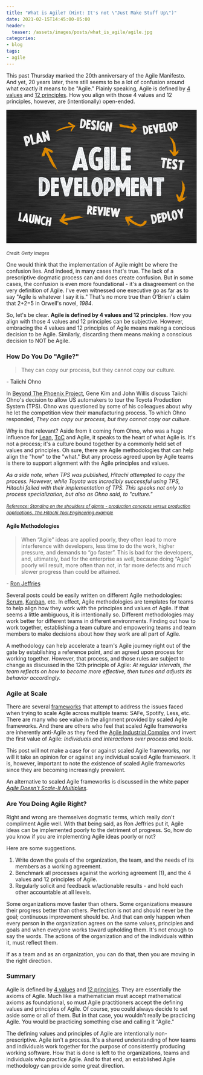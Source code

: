 ```yaml
---
title: "What is Agile? (Hint: It's not \"Just Make Stuff Up\")"
date: 2021-02-15T14:45:00-05:00
header:
  teaser: /assets/images/posts/what_is_agile/agile.jpg
categories:
- blog 
tags:
- agile
---
```


This past Thursday marked the 20th anniversary of the Agile Manifesto. And yet, 20 years later, there still seems
to be a lot of confusion around what exactly it means to be "Agile." Plainly speaking, Agile is defined by 
[4 values](https://agilemanifesto.org/) and [12 principles](https://agilemanifesto.org/principles.html). How you
align with those 4 values and 12 principles, however, are (intentionally) open-ended.

![Agile](/assets/images/posts/what_is_agile/agile.jpg)

_<small>Credit: Getty Images</small>_

One would think that the implementation of Agile might be where the confusion lies. And indeed, in many cases that's 
true. The lack of a prescriptive dogmatic process can and does create confusion. But in some cases, the confusion is
even more foundational - it's a disagreement on the very definition of Agile. I've even witnessed one executive go as 
far as to say "Agile is whatever I say it is." That's no more true than O'Brien's claim that 2+2=5 in Orwell's novel,
_1984_. 

So, let's be clear. **Agile is defined by 4 values and 12 principles.** 
How you align with those 4 values and 12 principles can be subjective. However, embracing the 4 values and 12 principles
of Agile means making a concious decision to be Agile. Similarly, discarding them means making a conscious decision to 
NOT be Agile.

### How Do You Do \"Agile?\"

> They can copy our process, but they cannot copy our culture.

\- Taiichi Ohno

In [Beyond The Phoenix Project](https://www.audible.com/pd/Beyond-the-Phoenix-Project-Audiobook/B07B79MJPZ), Gene Kim 
and John Willis discuss Taiichi Ohno's decision to allow US automakers to tour the Toyota Production System (TPS). 
Ohno was questioned by some of his colleagues about why he let the competition view their manufacturing process. To 
which Ohno responded, _They can copy our process, but they cannot copy our culture_.

Why is that relevant? Aside from it coming from Ohno, who was a huge influence for 
[Lean](https://www.goodreads.com/en/book/show/194338.Lean_Software_Development), 
[ToC](https://www.tocinstitute.org/theory-of-constraints.html) and Agile, it speaks to
the heart of what Agile is. It's not a process; it's a culture bound together by a commonly held set of values and 
principles. Oh sure, there are Agile methodologies that can help align the "how" to the "what." But any process agreed
upon by Agile teams is there to support alignment with the Agile principles and values.

_As a side note, when TPS was published, Hitachi attempted to copy the process. However, while Toyota was
incredibly successful using TPS, Hitachi failed with their implementation of TPS. This speaks not only to process 
specialization, but also as Ohno said, to "culture."_

_<small>
<a href="http://www.scielo.br/scielo.php?script=sci_arttext&pid=S0104-530X2009000300002">
    Reference: Standing on the shoulders of giants - production concepts versus production applications. 
    The Hitachi Tool Engineering example
</a>
</small>_

#### Agile Methodologies

> When “Agile” ideas are applied poorly, they often lead to more interference with developers, less time to do the work,
> higher pressure, and demands to “go faster”. This is bad for the developers, and, ultimately, bad for the enterprise
> as well, because doing “Agile” poorly will result, more often than not, in far more defects and much slower progress
> than could be attained.

\- [Ron Jeffries](https://ronjeffries.com/articles/018-01ff/abandon-1/)

Several posts could be easily written on different Agile methodologies: 
[Scrum](https://www.scrumguides.org/scrum-guide.html), [Kanban](https://www.agilealliance.org/glossary/kanban/), etc. 
In effect, Agile methodologies are templates for teams to help align how they work with the principles and values of 
Agile. If that seems a little ambiguous, it is intentionally so. Different methodologies may work better for different 
teams in different environments. Finding out how to work together, establishing a team culture and empowering teams and 
team members to make decisions about how they work are all part of Agile.

A methodology can help accelerate a team's Agile journey right out of the gate by establishing a reference point, and an
agreed upon process for working together. However, that process, and those rules are subject to change as discussed in 
the 12th principle of Agile: _At regular intervals, the team reflects on how to become more effective, then tunes and 
adjusts its behavior accordingly._

### Agile at Scale

There are several [frameworks](https://www.cio.com/article/2974436/comparing-scaling-agile-frameworks.html) that 
attempt to address the issues faced when trying to scale Agile across multiple teams: SAFe, Spotify, Less, etc. There 
are many who see value in the alignment provided by scaled Agile frameworks. And there are others who feel that scaled 
Agile frameworks are inherently anti-Agile as they feed the 
[Agile Industrial Complex](https://martinfowler.com/articles/agile-aus-2018.html) and invert the first value of Agile: 
_Individuals and interactions over process and tools_. 

This post will not make a case for or against scaled Agile frameworks, nor will it take an opinion for or against any
individual scaled Agile framework. It is, however, important to note the existence of scaled Agile frameworks since
they are becoming increasingly prevalent.

An alternative to scaled Agile frameworks is discussed in the white paper 
_[Agile Doesn't Scale-It Multiplies](https://www.pivotaltracker.com/whitepapers/agile-doesnt-scale-it-multiplies)_.

### Are You Doing Agile Right?

Right and wrong are themselves dogmatic terms, which really don't compliment Agile well. With that being said, as Ron
Jeffries put it, Agile ideas can be implemented poorly to the detriment of progress. So, how do you know if you are
implementing Agile ideas poorly or not? 

Here are some suggestions.

1. Write down the goals of the organization, the team, and the needs of its members as a working agreement.
2. Benchmark all processes against the working agreement (1), and the 4 values and 12 principles of Agile.
3. Regularly solicit and feedback w/actionable results - and hold each other accountable at all levels.

Some organizations move faster than others. Some organizations measure their progress better than others. Perfection is
not and should never be the goal; continuous improvement should be. And that can only happen when
every person in the organization agrees on the same values, principles and goals and when everyone works
toward upholding them. It's not enough to say the words. The actions of the organization and of the individuals
within it, must reflect them.

If as a team and as an organization, you can do that, then you are moving in the right direction.

### Summary

Agile is defined by [4 values](https://agilemanifesto.org/) and 
[12 principles](https://agilemanifesto.org/principles.html). They are essentially the axioms of Agile. Much like a 
mathematician must accept mathematical axioms as foundational, so must Agile practitioners accept the defining 
values and principles of Agile. Of course, you could always decide to set aside some or all of them. But in that case, 
you wouldn't really be practicing Agile. You would be practicing something else and calling it "Agile."

The defining values and principles of Agile are intentionally non-prescriptive. Agile isn't a process. It's a shared
understanding of how teams and individuals work together for the purpose of consistently producing working software. 
How that is done is left to the organizations, teams and individuals who practice Agile. And to that end, an established 
Agile methodology can provide some great direction.
